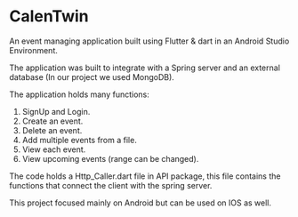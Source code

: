 # CalenTwin

An event managing application built using Flutter & dart in an Android Studio Environment.

The application was built to integrate with a Spring server and an external database (In our project we used MongoDB).

The application holds many functions:
 1) SignUp and Login.
 2) Create an event.
 3) Delete an event.
 4) Add multiple events from a file.
 5) View each event.
 6) View upcoming events (range can be changed).

The code holds a Http_Caller.dart file in API package, this file contains the functions that connect the client with the spring server.

This project focused mainly on Android but can be used on IOS as well.
